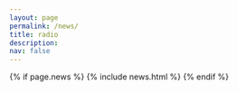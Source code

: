 ```yaml
---
layout: page
permalink: /news/
title: radio
description: 
nav: false
---
```


{% if page.news %}
  {% include news.html %}
{% endif %}
